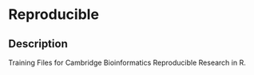 # Reproducible
## Description
Training Files for Cambridge Bioinformatics Reproducible Research in R.
